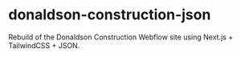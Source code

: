 # donaldson-construction-json
Rebuild of the Donaldson Construction Webflow site using Next.js + TailwindCSS + JSON.
